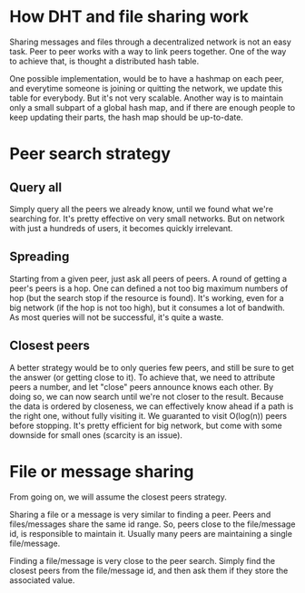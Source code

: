 # How DHT and file sharing work

Sharing messages and files through a decentralized network is not an easy task.
Peer to peer works with a way to link peers together. One of the way to achieve
that, is thought a distributed hash table.

One possible implementation, would be to have a hashmap on each peer, and
everytime someone is joining or quitting the network, we update this table for
everybody. But it's not very scalable. Another way is to maintain only a small
subpart of a global hash map, and if there are enough people to keep updating
their parts, the hash map should be up-to-date.

# Peer search strategy

## Query all

Simply query all the peers we already know, until we found what we're searching
for. It's pretty effective on very small networks. But on network with just a
hundreds of users, it becomes quickly irrelevant.

## Spreading

Starting from a given peer, just ask all peers of peers. A round of getting a
peer's peers is a hop. One can defined a not too big maximum numbers of hop (but
the search stop if the resource is found). It's working, even for a big network
(if the hop is not too high), but it consumes a lot of bandwith. As most queries
will not be successful, it's quite a waste.

## Closest peers

A better strategy would be to only queries few peers, and still be sure to get
the answer (or getting close to it). To achieve that, we need to attribute peers
a number, and let "close" peers announce knows each other. By doing so, we can
now search until we're not closer to the result. Because the data is ordered by
closeness, we can effectively know ahead if a path is the right one, without
fully visiting it. We guaranted to visit O(log(n)) peers before stopping.
It's pretty efficient for big network, but come with some downside for small
ones (scarcity is an issue).

# File or message sharing

From going on, we will assume the closest peers strategy.

Sharing a file or a message is very similar to finding a peer. Peers and
files/messages share the same id range. So, peers close to the file/message id,
is responsible to maintain it. Usually many peers are maintaining a single
file/message.

Finding a file/message is very close to the peer search. Simply find the closest
peers from the file/message id, and then ask them if they store the associated
value.
